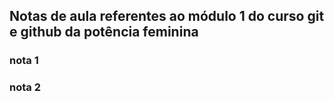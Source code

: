 ## Notas de aula referentes ao módulo 1 do curso git e github da potência feminina


### nota 1


### nota 2